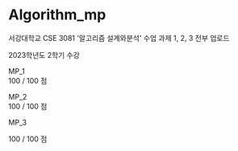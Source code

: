 # Algorithm_mp
서강대학교 CSE 3081 '알고리즘 설계와분석' 수업 과제 1, 2, 3 전부 업로드

2023학년도 2학기 수강

MP_1      
100 / 100 점

MP_2      
100 / 100 점

MP_3

100 / 100 점
